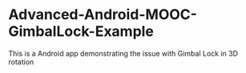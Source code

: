 # Advanced-Android-MOOC-GimbalLock-Example
This is a Android app demonstrating the issue with Gimbal Lock in 3D rotation
